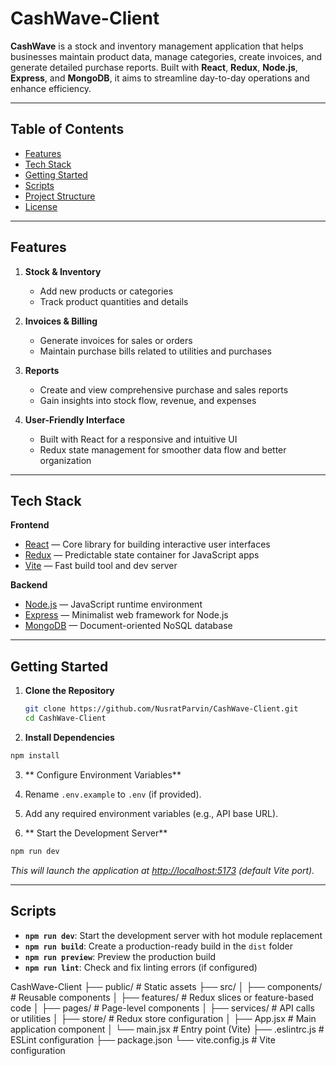 # CashWave-Client

**CashWave** is a stock and inventory management application that helps businesses maintain product data, manage categories, create invoices, and generate detailed purchase reports. Built with **React**, **Redux**, **Node.js**, **Express**, and **MongoDB**, it aims to streamline day-to-day operations and enhance efficiency.

---

## Table of Contents
- [Features](#features)
- [Tech Stack](#tech-stack)
- [Getting Started](#getting-started)
- [Scripts](#scripts)
- [Project Structure](#project-structure)
- [License](#license)

---

## Features

1. **Stock & Inventory**  
   - Add new products or categories  
   - Track product quantities and details  

2. **Invoices & Billing**  
   - Generate invoices for sales or orders  
   - Maintain purchase bills related to utilities and purchases  

3. **Reports**  
   - Create and view comprehensive purchase and sales reports  
   - Gain insights into stock flow, revenue, and expenses  

4. **User-Friendly Interface**  
   - Built with React for a responsive and intuitive UI  
   - Redux state management for smoother data flow and better organization  

---

## Tech Stack

**Frontend**  
- [React](https://reactjs.org/) — Core library for building interactive user interfaces  
- [Redux](https://redux.js.org/) — Predictable state container for JavaScript apps  
- [Vite](https://vitejs.dev/) — Fast build tool and dev server

**Backend**  
- [Node.js](https://nodejs.org/) — JavaScript runtime environment  
- [Express](https://expressjs.com/) — Minimalist web framework for Node.js  
- [MongoDB](https://www.mongodb.com/) — Document-oriented NoSQL database

---

## Getting Started

1. **Clone the Repository**  
   ```bash
   git clone https://github.com/NusratParvin/CashWave-Client.git
   cd CashWave-Client

   ```

 
2. **Install Dependencies**
```bash
npm install
 ```

3. ** Configure Environment Variables**
1. Rename `.env.example` to `.env` (if provided).  
2. Add any required environment variables (e.g., API base URL).

4. ** Start the Development Server**
```bash
npm run dev
```
*This will launch the application at [http://localhost:5173](http://localhost:5173) (default Vite port).*

---

## Scripts

- **`npm run dev`**: Start the development server with hot module replacement  
- **`npm run build`**: Create a production-ready build in the `dist` folder  
- **`npm run preview`**: Preview the production build  
- **`npm run lint`**: Check and fix linting errors (if configured)

  
CashWave-Client
├── public/                 # Static assets
├── src/
│   ├── components/         # Reusable components
│   ├── features/           # Redux slices or feature-based code
│   ├── pages/              # Page-level components
│   ├── services/           # API calls or utilities
│   ├── store/              # Redux store configuration
│   ├── App.jsx             # Main application component
│   └── main.jsx            # Entry point (Vite)
├── .eslintrc.js            # ESLint configuration
├── package.json
└── vite.config.js          # Vite configuration
 






